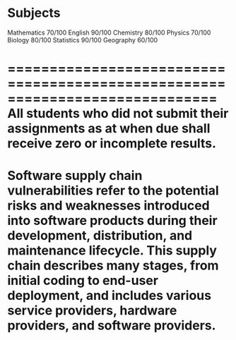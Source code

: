 Subjects
====================
Mathematics 70/100
English 90/100
Chemistry 80/100
Physics  70/100
Biology  80/100
Statistics 90/100
Geography  60/100

=============================================================================
All students who did not submit their assignments
as at when due shall receive zero or incomplete results.
=============================================================================
Software supply chain vulnerabilities refer to the potential risks 
and weaknesses introduced into software products during their development, 
distribution, and maintenance lifecycle. This supply chain describes many 
stages, from initial coding to end-user deployment, and includes various 
service providers, hardware providers, and software providers.
=============================================================================
